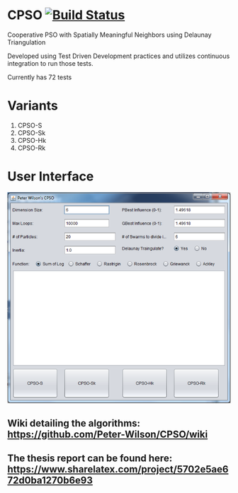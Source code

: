 # CPSO   [![Build Status](https://travis-ci.org/Peter-Wilson/CPSO.svg?branch=develop)](https://travis-ci.org/Peter-Wilson/CPSO)
Cooperative PSO with Spatially Meaningful Neighbors using Delaunay Triangulation

Developed using Test Driven Development practices and utilizes continuous integration to run those tests.

Currently has 72 tests

# Variants
1. CPSO-S
2. CPSO-Sk
3. CPSO-Hk
4. CPSO-Rk
 
# User Interface
![ui mockup](https://github.com/Peter-Wilson/CPSO/blob/develop/pictures/UI%20Mockup/finished_ui.png)

## Wiki detailing the algorithms: https://github.com/Peter-Wilson/CPSO/wiki

## The thesis report can be found here: https://www.sharelatex.com/project/5702e5ae672d0ba1270b6e93
